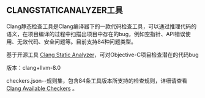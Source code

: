 ## CLANGSTATICANALYZER工具

Clang静态检查工具是Clang编译器下的一款代码检查工具，可以通过推理代码的语义，在项目编译的过程中扫描出项目中存在的bug，例如空指针、API错误使用、无效代码、安全问题等。目前支持84种问题类型。

基于开源工具 [Clang Static Analyzer](https://clang-analyzer.llvm.org/)，可对Objective-C项目检查潜在的代码bug

版本：clang+llvm-8.0

checkers.json--规则集，包含84条工具版本所支持的检查规则，详细请查看 [Clang Available Checkers](http://clang.llvm.org/docs/analyzer/checkers.html) 。
